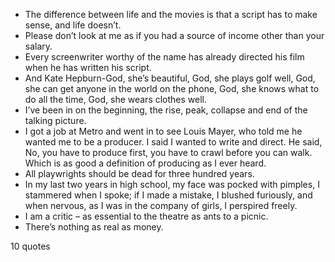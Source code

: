  - The difference between life and the movies is that a script has to make sense, and life doesn’t.
 - Please don’t look at me as if you had a source of income other than your salary.
 - Every screenwriter worthy of the name has already directed his film when he has written his script.
 - And Kate Hepburn-God, she’s beautiful, God, she plays golf well, God, she can get anyone in the world on the phone, God, she knows what to do all the time, God, she wears clothes well.
 - I’ve been in on the beginning, the rise, peak, collapse and end of the talking picture.
 - I got a job at Metro and went in to see Louis Mayer, who told me he wanted me to be a producer. I said I wanted to write and direct. He said, No, you have to produce first, you have to crawl before you can walk. Which is as good a definition of producing as I ever heard.
 - All playwrights should be dead for three hundred years.
 - In my last two years in high school, my face was pocked with pimples, I stammered when I spoke; if I made a mistake, I blushed furiously, and when nervous, as I was in the company of girls, I perspired freely.
 - I am a critic – as essential to the theatre as ants to a picnic.
 - There’s nothing as real as money.

10 quotes